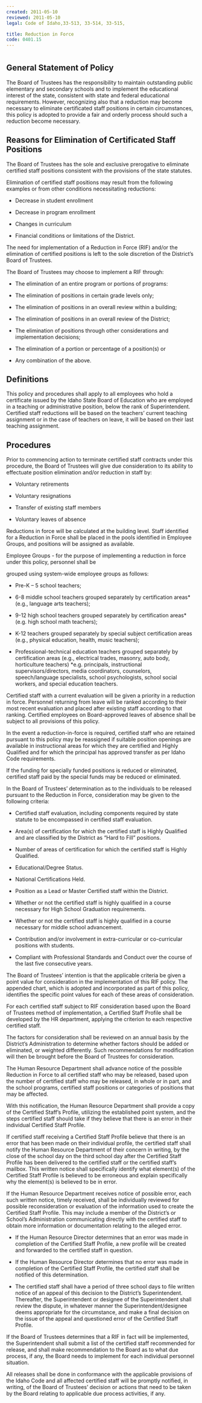 ```yaml
---
created: 2011-05-10
reviewed: 2011-05-10
legal: Code of Idaho,33-513, 33-514, 33-515,

title: Reduction in Force
code: 0401.15
---
```


#  

## General Statement of Policy

The Board of Trustees has the responsibility to maintain outstanding public elementary and secondary schools and to implement the educational interest of the state, consistent with state and federal educational requirements. However, recognizing also that a reduction may become necessary to eliminate certificated staff positions in certain circumstances, this policy is adopted to provide a fair and orderly process should such a reduction become necessary.

## Reasons for Elimination of Certificated Staff Positions

The Board of Trustees has the sole and exclusive prerogative to eliminate certified staff positions consistent with the provisions of the state statutes.

Elimination of certified staff positions may result from the following examples or from other conditions necessitating reductions:



- Decrease in student enrollment

- Decrease in program enrollment

- Changes in curriculum

- Financial conditions or limitations of the District.

The need for implementation of a Reduction in Force (RIF) and/or the elimination of certified positions is left to the sole discretion of the District’s Board of Trustees.

The Board of Trustees may choose to implement a RIF through:



- The elimination of an entire program or portions of programs:

- The elimination of positions in certain grade levels only;

- The elimination of positions in an overall review within a building;

- The elimination of positions in an overall review of the District;

- The elimination of positions through other considerations and implementation decisions;

- The elimination of a portion or percentage of a position(s) or

- Any combination of the above.

## Definitions

This policy and procedures shall apply to all employees who hold a certificate issued by the Idaho State Board of Education who are employed in a teaching or administrative position, below the rank of Superintendent. Certified staff reductions will be based on the teachers’ current teaching assignment or in the case of teachers on leave, it will be based on their last teaching assignment.

## Procedures

Prior to commencing action to terminate certified staff contracts under this procedure, the Board of Trustees will give due consideration to its ability to effectuate position elimination and/or reduction in staff by:



- Voluntary retirements

- Voluntary resignations

- Transfer of existing staff members

- Voluntary leaves of absence

Reductions in force will be calculated at the building level. Staff identified for a Reduction in Force shall be placed in the pools identified in Employee Groups, and positions will be assigned as available.

Employee Groups - for the purpose of implementing a reduction in force under this policy, personnel shall be

grouped using system-wide employee groups as follows:



- Pre-K – 5 school teachers;

- 6-8 middle school teachers grouped separately by certification areas* (e.g., language arts teachers);

- 9-12 high school teachers grouped separately by certification areas* (e.g. high school math teachers);

- K-12 teachers grouped separately by special subject certification areas (e.g., physical education, health, music teachers);

- Professional-technical education teachers grouped separately by certification areas (e.g., electrical trades, masonry, auto body, horticulture teachers) *e.g. principals, instructional supervisors/directors, media coordinators, counselors, speech/language specialists, school psychologists, school social workers, and special education teachers.

Certified staff with a current evaluation will be given a priority in a reduction in force. Personnel returning from leave will be ranked according to their most recent evaluation and placed after existing staff according to that ranking. Certified employees on Board-approved leaves of absence shall be subject to all provisions of this policy.

In the event a reduction-in-force is required, certified staff who are retained pursuant to this policy may be reassigned if suitable position openings are available in instructional areas for which they are certified and Highly Qualified and for which the principal has approved transfer as per Idaho Code requirements.

If the funding for specially funded positions is reduced or eliminated, certified staff paid by the special funds may be reduced or eliminated.

In the Board of Trustees’ determination as to the individuals to be released pursuant to the Reduction in Force, consideration may be given to the following criteria:



- Certified staff evaluation, including components required by state statute to be encompassed in certified staff evaluation.

- Area(s) of certification for which the certified staff is Highly Qualified and are classified by the District as “Hard to Fill” positions.

- Number of areas of certification for which the certified staff is Highly Qualified.

- Educational/Degree Status.

- National Certifications Held.

- Position as a Lead or Master Certified staff within the District.

- Whether or not the certified staff is highly qualified in a course necessary for High School Graduation requirements.

- Whether or not the certified staff is highly qualified in a course necessary for middle school advancement.

- Contribution and/or involvement in extra-curricular or co-curricular positions with students.

- Compliant with Professional Standards and Conduct over the course of the last five consecutive years.

The Board of Trustees’ intention is that the applicable criteria be given a point value for consideration in the implementation of this RIF policy. The appended chart, which is adopted and incorporated as part of this policy, identifies the specific point values for each of these areas of consideration.

For each certified staff subject to RIF consideration based upon the Board of Trustees method of implementation, a Certified Staff Profile shall be developed by the HR department, applying the criterion to each respective certified staff.

The factors for consideration shall be reviewed on an annual basis by the District’s Administration to determine whether factors should be added or eliminated, or weighted differently. Such recommendations for modification will then be brought before the Board of Trustees for consideration.

The Human Resource Department shall advance notice of the possible Reduction in Force to all certified staff who may be released, based upon the number of certified staff who may be released, in whole or in part, and the school programs, certified staff positions or categories of positions that may be affected.

With this notification, the Human Resource Department shall provide a copy of the Certified Staff’s Profile, utilizing the established point system, and the steps certified staff should take if they believe that there is an error in their individual Certified Staff Profile.


If certified staff receiving a Certified Staff Profile believe that there is an error that has been made on their individual profile, the certified staff shall notify the Human Resource Department of their concern in writing, by the close of the school day on the third school day after the Certified Staff Profile has been delivered to the certified staff or the certified staff’s mailbox. This written notice shall specifically identify what element(s) of the Certified Staff Profile is believed to be erroneous and explain specifically why the element(s) is believed to be in error.

If the Human Resource Department receives notice of possible error, each such written notice, timely received, shall be individually reviewed for possible reconsideration or evaluation of the information used to create the Certified Staff Profile. This may include a member of the District’s or School’s Administration communicating directly with the certified staff to obtain more information or documentation relating to the alleged error.



- If the Human Resource Director determines that an error was made in completion of the Certified Staff Profile, a new profile will be created and forwarded to the certified staff in question.

- If the Human Resource Director determines that no error was made in completion of the Certified Staff Profile, the certified staff shall be notified of this determination.

- The certified staff shall have a period of three school days to file written notice of an appeal of this decision to the District’s Superintendent. Thereafter, the Superintendent or designee of the Superintendent shall review the dispute, in whatever manner the Superintendent/designee deems appropriate for the circumstance, and make a final decision on the issue of the appeal and questioned error of the Certified Staff Profile.

If the Board of Trustees determines that a RIF in fact will be implemented, the Superintendent shall submit a list of the certified staff recommended for release, and shall make recommendation to the Board as to what due process, if any, the Board needs to implement for each individual personnel situation.

All releases shall be done in conformance with the applicable provisions of the Idaho Code and all affected certified staff will be promptly notified, in writing, of the Board of Trustees’ decision or actions that need to be taken by the Board relating to applicable due process activities, if any.

